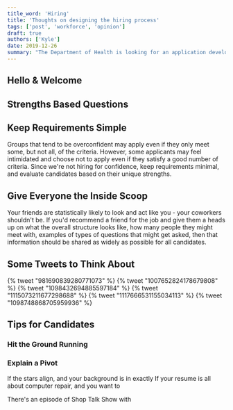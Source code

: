 ```yaml
---
title_word: 'Hiring'
title: 'Thoughts on designing the hiring process'
tags: ['post', 'workforce', 'opinion']
draft: true
authors: ['Kyle']
date: 2019-12-26
summary: "The Department of Health is looking for an application developer to join our team writing software that helps improve health outcomes and health equity across all vermonters"
---
```



## Hello & Welcome

## Strengths Based Questions





## Keep Requirements Simple

Groups that tend to be overconfident may apply even if they only meet some, but not all, of the criteria.  However, some applicants may feel intimidated and choose not to apply even if they satisfy a good number of criteria.  Since we're not hiring for confidence, keep requirements minimal, and evaluate candidates based on their unique strengths.  

## Give Everyone the Inside Scoop

Your friends are statistically likely to look and act like you - your coworkers shouldn't be.  If you'd recommend a friend for the job and give them a heads up on what the overall structure looks like, how many people they might meet with, examples of types of questions that might get asked, then that information should be shared as widely as possible for all candidates.


## Some Tweets to Think About

{% tweet "981690839280771073" %}  <!-- @sama -->
{% tweet "1007652824178679808" %} <!-- @guyroyse -->
{% tweet "1098432694885597184" %} <!-- @aprilwensel -->
{% tweet "1115073211677298688" %} <!-- @jenistyping -->
{% tweet "1117666531155034113" %} <!-- @toomuchpete -->
{% tweet "1098748868705959936" %} <!-- @daisyowl -->


## Tips for Candidates

### Hit the Ground Running




### Explain a Pivot

If the stars align, and your background is in exactly 
If your resume is all about computer repair, and you want to 

There's an episode of Shop Talk Show with 